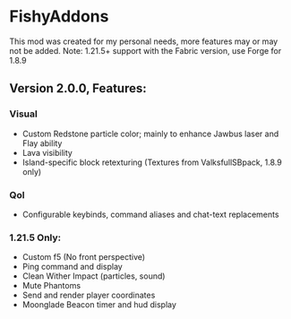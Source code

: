 # FishyAddons

This mod was created for my personal needs, more features may or may not be added.
Note: 1.21.5+ support with the Fabric version, use Forge for 1.8.9

## **Version 2.0.0, Features:**

### Visual
- Custom Redstone particle color; mainly to enhance Jawbus laser and Flay ability
- Lava visibility
- Island-specific block retexturing (Textures from ValksfullSBpack, 1.8.9 only)

### Qol
- Configurable keybinds, command aliases and chat-text replacements

### 1.21.5 Only:
- Custom f5 (No front perspective)
- Ping command and display
- Clean Wither Impact (particles, sound)
- Mute Phantoms
- Send and render player coordinates
- Moonglade Beacon timer and hud display
